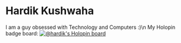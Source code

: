 # Hardik Kushwaha
I am a guy obsessed with Technology and Computers :)\n
My Holopin badge board:
[![@hardik's Holopin board](https://holopin.me/hardik)](https://holopin.io/@hardik)
<!--
**Hardik-Kushwaha/Hardik-Kushwaha** is a ✨ _special_ ✨ repository because its `README.md` (this file) appears on your GitHub profile.

Here are some ideas to get you started:

- 🔭 I’m currently working on ...
- 🌱 I’m currently learning ...
- 👯 I’m looking to collaborate on ...
- 🤔 I’m looking for help with ...
- 💬 Ask me about ...
- 📫 How to reach me: ...
- 😄 Pronouns: ...
- ⚡ Fun fact: ...
-->
